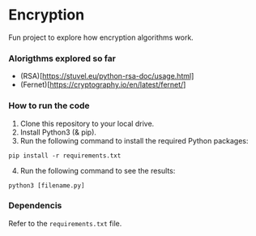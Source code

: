 # Encryption

Fun project to explore how encryption algorithms work.

### Alorigthms explored so far
- (RSA)[https://stuvel.eu/python-rsa-doc/usage.html]
- (Fernet)[https://cryptography.io/en/latest/fernet/]

### How to run the code
1. Clone this repository to your local drive.
2. Install Python3 (& pip).
3. Run the following command to install the required Python packages:

```
pip install -r requirements.txt
```

4. Run the following command to see the results:

```
python3 [filename.py]
```

### Dependencis
Refer to the `requirements.txt` file.
